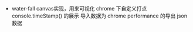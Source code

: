 - water-fall
  canvas实现，用来可视化 chrome 下自定义打点 console.timeStamp() 的展示
  导入数据为 chrome performance 的导出 json 数据
